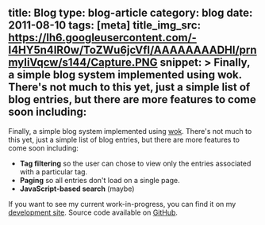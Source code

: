 title: Blog
type: blog-article
category: blog
date: 2011-08-10
tags: [meta]
title_img_src: https://lh6.googleusercontent.com/-I4HY5n4IR0w/ToZWu6jcVfI/AAAAAAAADHI/prnmyIiVqcw/s144/Capture.PNG 
snippet: >
    Finally, a simple blog system implemented using wok. There's 
    not much to this yet, just a simple list of blog entries, but there are
    more features to come soon including:
---
Finally, a simple blog system implemented using [wok][]. There's 
not much to this yet, just a simple list of blog entries, but there are more 
features to come soon including:

[wok]:https://github.com/mythmon/wok

- **Tag filtering** so the user can chose to view only the entries associated
with a particular tag.
- **Paging** so all entries don't load on a single page.
- **JavaScript-based search** (maybe)

If you want to see my current work-in-progress, you can find it on my
[development site][devsite]. Source code available on [GitHub][gh].

[gh]:https://github.com/robatron/robmd.net
[devsite]:http://dev.robmd.net/blog